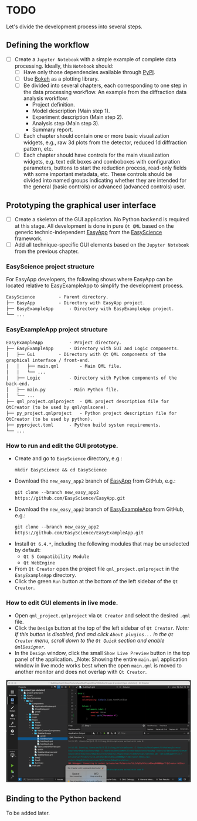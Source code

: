 # TODO

Let's divide the development process into several steps.

## Defining the workflow

- [ ] Create a `Jupyter Notebook` with a simple example of complete data processing. Ideally, this `Notebook` should:
	- [ ] Have only those dependencies available through [PyPI](https://pypi.org/).
	- [ ] Use [Bokeh](https://bokeh.org/) as a plotting library.
	- [ ] Be divided into several chapters, each corresponding to one step in the data processing workflow. An example from the diffraction data analysis workflow:
		- Project definition.
		- Model description (Main step 1).
		- Experiment description (Main step 2).
		- Analysis step (Main step 3).
		- Summary report.
	- [ ] Each chapter should contain one or more basic visualization widgets, e.g., raw 3d plots from the detector, reduced 1d diffraction pattern, etc.
	- [ ] Each chapter should have controls for the main visualization widgets, e.g. text edit boxes and comboboxes with configuration parameters, buttons to start the reduction process, read-only fields with some important metadata, etc. These controls should be divided into named groups indicating whether they are intended for the general (basic controls) or advanced (advanced controls) user.

## Prototyping the graphical user interface

- [ ] Create a skeleton of the GUI application. No Python backend is required at this stage. All development is done in pure `Qt QML` based on the generic technic-independent [EasyApp](https://github.com/EasyScience/EasyApp) from the [EasyScience](https://github.com/EasyScience) framework.
- [ ] Add all technique-specific GUI elements based on the `Jupyter Notebook` from the previous chapter.

### EasyScience project structure

For EasyApp developers, the following shows where EasyApp can be located relative to EasyExampleApp to simplify the development process.

```
EasyScience			- Parent directory.
├── EasyApp			- Directory with EasyApp project.
├── EasyExampleApp		- Directory with EasyExampleApp project.
└── ...
```

### EasyExampleApp project structure

```
EasyExampleApp			- Project directory.
├── EasyExampleApp		- Directory with GUI and Logic components.
│   ├── Gui			- Directory with Qt QML components of the graphical interface / front-end.
│   │   ├── main.qml		- Main QML file.
│   │   └── ...
│   ├── Logic			- Directory with Python components of the back-end.
│   ├── main.py			- Main Python file.
│   └── ...
├── qml_project.qmlproject	- QML project description file for QtCreator (to be used by qml/qmlscene).
├── py_project.qmlproject	- Python project description file for QtCreator (to be used by python).
├── pyproject.toml		- Python build system requirements.
└── ...
```

### How to run and edit the GUI prototype.

* Create and go to `EasyScience` directory, e.g.:
  ```
  mkdir EasyScience && cd EasyScience
  ```
* Download the `new_easy_app2` branch of [EasyApp](https://github.com/EasyScience/EasyApp) from GitHub, e.g.:
	```
	git clone --branch new_easy_app2 https://github.com/EasyScience/EasyApp.git
	```
* Download the `new_easy_app2` branch of [EasyExampleApp](https://github.com/EasyScience/EasyExampleApp) from GitHub, e.g.:
	```
	git clone --branch new_easy_app2 https://github.com/EasyScience/EasyExampleApp.git
	```
* Install `Qt 6.4.*`, including the following modules that may be unselected by default:
	* `Qt 5 Compatibility Module`
	* `Qt WebEngine`
* From `Qt Creator` open the project file `qml_project.qmlproject` in the `EasyExampleApp` directory.
* Click the green `Run` button at the bottom of the left sidebar of the `Qt Creator`.

### How to edit GUI elements in live mode.

* Open `qml_project.qmlproject` via `Qt Creator` and select the desired `.qml` file.
* Click the `Design` button at the top of the left sidebar of `Qt Creator`. _Note: If this button is disabled, find and click `About plugins...` in the `Qt Creator` menu, scroll down to the `Qt Quick` section and enable `QmlDesigner`._
* In the `Design` window, click the small `Show Live Preview` button in the top panel of the application. _Note: Showing the entire `main.qml` application window in live mode works best when the open `main.qml` is moved to another monitor and does not overlap with `Qt Creator`.

![](./resources/images/qml_live-view.gif)

## Binding to the Python backend

To be added later.
